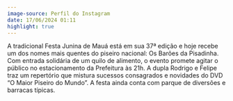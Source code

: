 ```yaml
---
image-source: Perfil do Instagram
date: 17/06/2024 01:11
highlight: true
---
```


A tradicional Festa Junina de Mauá está em sua 37ª edição e hoje recebe um dos nomes mais quentes do piseiro nacional: Os Barões da Pisadinha. Com entrada solidária de um quilo de alimento, o evento promete agitar o público no estacionamento da Prefeitura às 21h. A dupla Rodrigo e Felipe traz um repertório que mistura sucessos consagrados e novidades do DVD “O Maior Piseiro do Mundo”. A festa ainda conta com parque de diversões e barracas típicas.